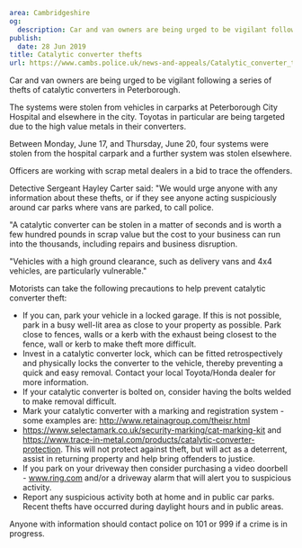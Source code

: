 ```yaml
area: Cambridgeshire
og:
  description: Car and van owners are being urged to be vigilant following a series of thefts of catalytic converters in Peterborough.
publish:
  date: 28 Jun 2019
title: Catalytic converter thefts
url: https://www.cambs.police.uk/news-and-appeals/Catalytic_converter_thefts
```

Car and van owners are being urged to be vigilant following a series of thefts of catalytic converters in Peterborough.

The systems were stolen from vehicles in carparks at Peterborough City Hospital and elsewhere in the city. Toyotas in particular are being targeted due to the high value metals in their converters.

Between Monday, June 17, and Thursday, June 20, four systems were stolen from the hospital carpark and a further system was stolen elsewhere.

Officers are working with scrap metal dealers in a bid to trace the offenders.

Detective Sergeant Hayley Carter said: "We would urge anyone with any information about these thefts, or if they see anyone acting suspiciously around car parks where vans are parked, to call police.

"A catalytic converter can be stolen in a matter of seconds and is worth a few hundred pounds in scrap value but the cost to your business can run into the thousands, including repairs and business disruption.

"Vehicles with a high ground clearance, such as delivery vans and 4x4 vehicles, are particularly vulnerable."

Motorists can take the following precautions to help prevent catalytic converter theft:

 * If you can, park your vehicle in a locked garage. If this is not possible, park in a busy well-lit area as close to your property as possible. Park close to fences, walls or a kerb with the exhaust being closest to the fence, wall or kerb to make theft more difficult.
 * Invest in a catalytic converter lock, which can be fitted retrospectively and physically locks the converter to the vehicle, thereby preventing a quick and easy removal. Contact your local Toyota/Honda dealer for more information.
 * If your catalytic converter is bolted on, consider having the bolts welded to make removal difficult.
 * Mark your catalytic converter with a marking and registration system - some examples are: http://www.retainagroup.com/theisr.html
 * https://www.selectamark.co.uk/security-marking/cat-marking-kit and https://www.trace-in-metal.com/products/catalytic-converter-protection. This will not protect against theft, but will act as a deterrent, assist in returning property and help bring offenders to justice.
 * If you park on your driveway then consider purchasing a video doorbell - www.ring.com and/or a driveway alarm that will alert you to suspicious activity.
 * Report any suspicious activity both at home and in public car parks. Recent thefts have occurred during daylight hours and in public areas.

Anyone with information should contact police on 101 or 999 if a crime is in progress.
